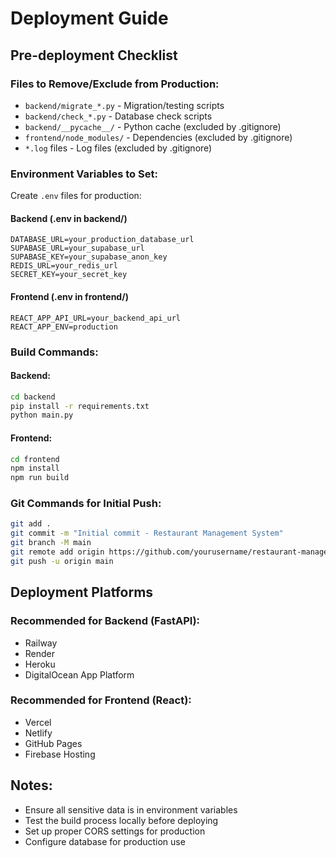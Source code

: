 # Deployment Guide

## Pre-deployment Checklist

### Files to Remove/Exclude from Production:
- `backend/migrate_*.py` - Migration/testing scripts
- `backend/check_*.py` - Database check scripts  
- `backend/__pycache__/` - Python cache (excluded by .gitignore)
- `frontend/node_modules/` - Dependencies (excluded by .gitignore)
- `*.log` files - Log files (excluded by .gitignore)

### Environment Variables to Set:
Create `.env` files for production:

#### Backend (.env in backend/)
```
DATABASE_URL=your_production_database_url
SUPABASE_URL=your_supabase_url
SUPABASE_KEY=your_supabase_anon_key
REDIS_URL=your_redis_url
SECRET_KEY=your_secret_key
```

#### Frontend (.env in frontend/)
```
REACT_APP_API_URL=your_backend_api_url
REACT_APP_ENV=production
```

### Build Commands:

#### Backend:
```bash
cd backend
pip install -r requirements.txt
python main.py
```

#### Frontend:
```bash
cd frontend
npm install
npm run build
```

### Git Commands for Initial Push:
```bash
git add .
git commit -m "Initial commit - Restaurant Management System"
git branch -M main
git remote add origin https://github.com/yourusername/restaurant-management.git
git push -u origin main
```

## Deployment Platforms

### Recommended for Backend (FastAPI):
- Railway
- Render
- Heroku
- DigitalOcean App Platform

### Recommended for Frontend (React):
- Vercel
- Netlify
- GitHub Pages
- Firebase Hosting

## Notes:
- Ensure all sensitive data is in environment variables
- Test the build process locally before deploying
- Set up proper CORS settings for production
- Configure database for production use
